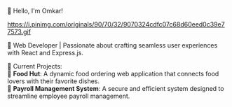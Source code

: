 👋 Hello, I'm Omkar!

https://i.pinimg.com/originals/90/70/32/9070324cdfc07c68d60eed0c39e77573.gif


🌟 Web Developer | Passionate about crafting seamless user experiences with React and Express.js.

🔭 Current Projects:  
🍔 **Food Hut**: A dynamic food ordering web application that connects food lovers with their favorite dishes.  
💼 **Payroll Management System**: A secure and efficient system designed to streamline employee payroll management.

